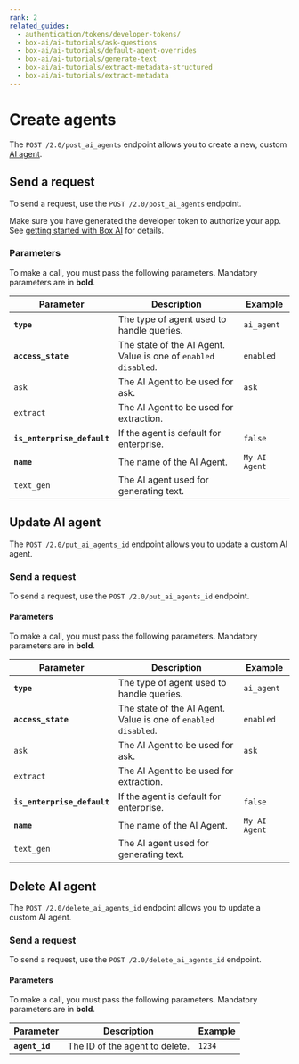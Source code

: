 ```yaml
---
rank: 2
related_guides:
  - authentication/tokens/developer-tokens/
  - box-ai/ai-tutorials/ask-questions
  - box-ai/ai-tutorials/default-agent-overrides
  - box-ai/ai-tutorials/generate-text
  - box-ai/ai-tutorials/extract-metadata-structured
  - box-ai/ai-tutorials/extract-metadata
---
```

# Create agents

The `POST /2.0/post_ai_agents` endpoint allows you to create a new, custom [AI agent][agents]. 

## Send a request

To send a request, use the `POST /2.0/post_ai_agents` endpoint.

Make sure you have generated the developer token
to authorize your app. See [getting started with Box AI][prereq]
for details.

<Samples id='post-ai-agents' />

### Parameters

To make a call, you must pass the following parameters. Mandatory parameters are in **bold**.

| Parameter| Description| Example|
|--------|--------|-------|
| **`type`** | The type of agent used to handle queries. | `ai_agent` |
| **`access_state`** | The state of the AI Agent. Value is one of `enabled` `disabled`. | `enabled` |
| `ask` | The AI Agent to be used for ask. | `ask` |
| `extract` | The AI Agent to be used for extraction. | |
| **`is_enterprise_default`** | If the agent is default for enterprise. | `false` |
| **`name`** | The name of the AI Agent. | `My AI Agent` |
| `text_gen` | The AI agent used for generating text. | |

## Update AI agent

The `POST /2.0/put_ai_agents_id` endpoint allows you to update a custom AI agent. 

### Send a request

To send a request, use the `POST /2.0/put_ai_agents_id` endpoint.

<Samples id='put-ai-agents_id' />

#### Parameters

To make a call, you must pass the following parameters. Mandatory parameters are in **bold**.

| Parameter| Description| Example|
|--------|--------|-------|
| **`type`** | The type of agent used to handle queries. | `ai_agent` |
| **`access_state`** | The state of the AI Agent. Value is one of `enabled` `disabled`. | `enabled` |
| `ask` | The AI Agent to be used for ask. | `ask` |
| `extract` | The AI Agent to be used for extraction. | |
| **`is_enterprise_default`** | If the agent is default for enterprise. | `false` |
| **`name`** | The name of the AI Agent. | `My AI Agent` |
| `text_gen` | The AI agent used for generating text. | |

## Delete AI agent

The `POST /2.0/delete_ai_agents_id` endpoint allows you to update a custom AI agent. 

### Send a request

To send a request, use the `POST /2.0/delete_ai_agents_id` endpoint.

<Samples id='delete-ai-agents-id' />

#### Parameters

To make a call, you must pass the following parameters. Mandatory parameters are in **bold**.

| Parameter| Description| Example|
|--------|--------|-------|
| **`agent_id`** | The ID of the agent to delete. | `1234` |

[agents]: g://box-ai/ai-agents/index
[prereq]: g://ai-studio/getting-started-ai-studio

